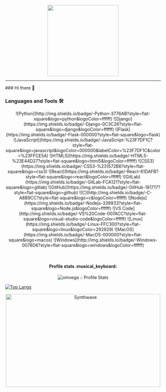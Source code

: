 <p align="center">
  <img src="https://miro.medium.com/max/2048/1*OohqW5DGh9CQS4hLY5FXzA.png" height="230"/>
</p>
<hr>
### Hi there 👋

### Languages and Tools 🛠 
<p align="center">
  ![Python](http://img.shields.io/badge/-Python-3776AB?style=flat-square&logo=python&logoColor=ffffff)
  ![Django](https://img.shields.io/badge/-Django-0C3C26?style=flat-square&logo=django&logoColor=ffffff)
  ![Flask](https://img.shields.io/badge/-Flask-000000?style=flat-square&logo=flask)
  ![JavaScript](https://img.shields.io/badge/-JavaScript-%23F7DF1C?style=flat-square&logo=javascript&logoColor=000000&labelColor=%23F7DF1C&color=%23FFCE5A)
  ![HTML5](https://img.shields.io/badge/-HTML5-%23E44D27?style=flat-square&logo=html5&logoColor=ffffff)
  ![CSS3](https://img.shields.io/badge/-CSS3-%231572B6?style=flat-square&logo=css3)
  ![React](https://img.shields.io/badge/-React-61DAFB?style=flat-square&logo=react&logoColor=ffffff)
  ![GitLab](https://img.shields.io/badge/-GitLab-FCA121?style=flat-square&logo=gitlab)
  ![GitHub](https://img.shields.io/badge/-GitHub-181717?style=flat-square&logo=github)
  ![C](http://img.shields.io/badge/-C-A8B9CC?style=flat-square&logo=c&logoColor=ffffff)
  ![Nodejs](https://img.shields.io/badge/-Nodejs-339933?style=flat-square&logo=Node.js&logoColor=ffffff)
  ![VS Code](http://img.shields.io/badge/-VS%20Code-007ACC?style=flat-square&logo=visual-studio-code&logoColor=ffffff)
  ![Linux](https://img.shields.io/badge/-Linux-FFC300?style=flat-square&logo=linux&logoColor=292929)
  ![MacOS](https://img.shields.io/badge/-MacOS-000000?style=flat-square&logo=macos)
  ![Windows](http://img.shields.io/badge/-Windows-0078D6?style=flat-square&logo=windows&logoColor=ffffff)
</p>
<br/>


<h4 align="center">Profile stats :musical_keyboard:</h4>

<p align="center"><img src="https://github-readme-stats.vercel.app/api?username=omvega&show_icons=true&theme=synthwave" alt="omvega :: Profile Stats" /></p>

[![Top Langs](https://github-readme-stats.vercel.app/api/top-langs/?username=omvega&layout=compact&text_color=daf7dc&bg_color=151515)](https://github.com/anuraghazra/github-readme-stats)

<p align="center"><img src="https://thumbs.gfycat.com/GoodnaturedFondGaur-size_restricted.gif" alt="Synthwave" height="300" width="500"></p>
